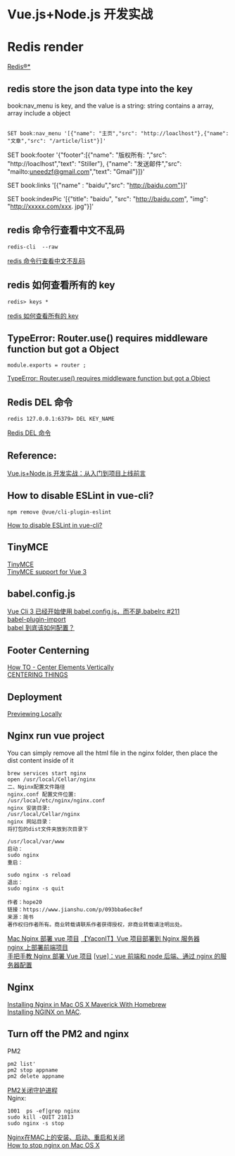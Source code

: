 # Vue.js+Node.js 开发实战

# Redis render
[Redis®*](https://render.com/docs/redis#connecting-to-your-redis-from-outside-render)

## redis store the json data type into the key
book:nav_menu is key, and the value is a string: string contains a array, array include a object
```

SET book:nav_menu '[{"name": "主页","src": "http://loaclhost"},{"name": "文章","src": "/article/list"}]'
```

SET book:footer '{"footer":[{"name": "版权所有: ","src": "http://loaclhost","text": "Stiller"}, {"name": "发送邮件","src": "mailto:uneedzf@gmail.com","text": "Gmail"}]}'

SET book:links '[{"name" : "baidu","src": "http://baidu.com"}]'

SET book:indexPic '[{"title": "baidu", "src": "http://baidu.com", "img": "http://xxxxx.com/xxx. jpg"}]'

## redis 命令行查看中文不乱码

```
redis-cli  --raw
```

[redis 命令行查看中文不乱码](https://blog.csdn.net/chwshuang/article/details/55258004)

## redis 如何查看所有的 key

```
redis> keys *
```

[redis 如何查看所有的 key](https://blog.csdn.net/lanyang123456/article/details/80717250)

## TypeError: Router.use() requires middleware function but got a Object

```
module.exports = router ;
```

[TypeError: Router.use() requires middleware function but got a Object](https://stackoverflow.com/questions/27465850/typeerror-router-use-requires-middleware-function-but-got-a-object/50007721)

## Redis DEL 命令

```
redis 127.0.0.1:6379> DEL KEY_NAME
```

[Redis DEL 命令](https://www.runoob.com/redis/keys-del.html)

## Reference:

[Vue.js+Node.js 开发实战：从入门到项目上线前言](https://weread.qq.com/web/reader/c7432440721c7eb2c74881fkecc32f3013eccbc87e4b62e)

## How to disable ESLint in vue-cli?

```
npm remove @vue/cli-plugin-eslint
```

[How to disable ESLint in vue-cli?](https://stackoverflow.com/questions/38757069/how-to-disable-eslint-in-vue-cli)

## TinyMCE

[TinyMCE](https://www.npmjs.com/package/tinymce)  
[TinyMCE support for Vue 3](https://www.tiny.cloud/blog/tinymce-vue-3-support/)

## babel.config.js

[Vue Cli 3 已经开始使用 babel.config.js，而不是.babelrc #211](https://github.com/vueComponent/ant-design-vue/issues/211)  
[babel-plugin-import](https://www.npmjs.com/package/babel-plugin-import)  
[babel 到底该如何配置？](https://segmentfault.com/a/1190000011665642)

## Footer Centerning

[How TO - Center Elements Vertically](https://www.w3schools.com/howto/howto_css_center-vertical.asp)  
[CENTERING THINGS](https://www.w3.org/Style/Examples/007/center.en.html)

## Deployment

[Previewing Locally](https://cli.vuejs.org/guide/deployment.html#general-guidelines)

## Nginx run vue project

You can simply remove all the html file in the nginx folder, then place the dist content inside of it

```
brew services start nginx
open /usr/local/Cellar/nginx
二、Nginx配置文件路径
nginx.conf 配置文件位置:
/usr/local/etc/nginx/nginx.conf
nginx 安装目录:
/usr/local/Cellar/nginx
nginx 网站目录：
将打包的dist文件夹放到次目录下

/usr/local/var/www
启动：
sudo nginx
重启：

sudo nginx -s reload
退出：
sudo nginx -s quit

作者：hope20
链接：https://www.jianshu.com/p/093bba6ec8ef
来源：简书
著作权归作者所有。商业转载请联系作者获得授权，非商业转载请注明出处。

```
[Mac Nginx 部署 vue 项目](https://www.jianshu.com/p/093bba6ec8ef) 
[【YaconIT】Vue 项目部署到 Nginx 服务器](https://www.bilibili.com/video/BV1R741117ds/)  
[nginx 上部署前端项目](https://www.cnblogs.com/songmengyao/p/12298754.html)  
[手把手教 Nginx 部署 Vue 项目](https://juejin.cn/post/6844904096973979662)
[[vue]：vue 前端和 node 后端、通过 nginx 的服务器配置](https://mp.weixin.qq.com/s/Uuv6RLopAmps7y6dg_9v9g)

## Nginx

[Installing Nginx in Mac OS X Maverick With Homebrew](https://medium.com/@ThomasTan/installing-nginx-in-mac-os-x-maverick-with-homebrew-d8867b7e8a5a)  
[Installing NGINX on MAC](https://dev.to/arjavdave/installing-nginx-on-mac-46ac). 

## Turn off the PM2 and nginx

PM2
```
pm2 list'
pm2 stop appname
pm2 delete appname
```
[PM2关闭守护进程](https://www.geek-share.com/detail/2728036405.html)   
Nginx:

```
1001  ps -ef|grep nginx
sudo kill -QUIT 21813
sudo nginx -s stop
```
[Nginx在MAC上的安装、启动、重启和关闭](cnblogs.com/gujiande/p/10095192.html)   
[How to stop nginx on Mac OS X](https://newbedev.com/how-to-stop-nginx-on-mac-os-x)   
